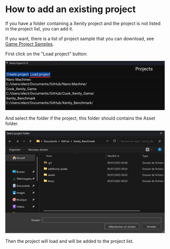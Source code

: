 # How to add an existing project

If you have a folder containing a Xenity project and the project is not listed in the project list, you can add it.

If you want, there is a list of project sample that you can download, see [Game Project Samples](../../game_project_samples/game_project_samples.md).

First click on the "Load project" button:

![image](images/load_existing_project_ui.png)

And select the folder if the project, this folder should contains the Asset folder.

![image](images/load_existing_project_folder.png)

Then the project will load and will be added to the project list.